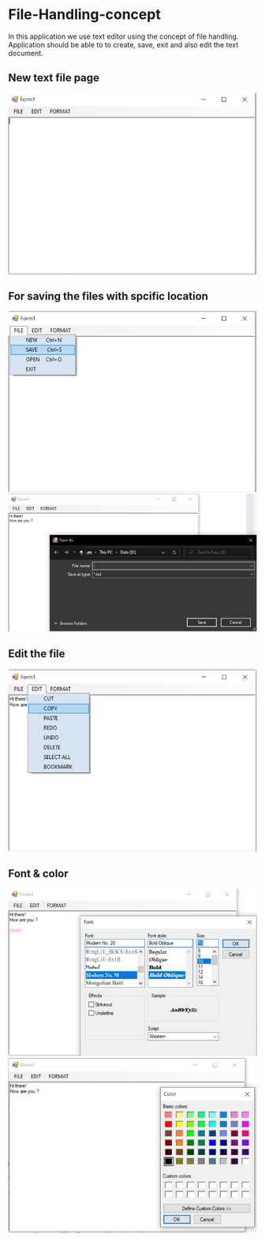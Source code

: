 # File-Handling-concept
In this application we use text editor using the concept of file handling. Application should be able to to create, save, exit and also edit the text document. 

## New text file page
<img src="https://github.com/RiyaShah08/File-Handling-concept/blob/main/output/New.PNG">
<br>

## For saving the files with spcific location
<img src="https://github.com/RiyaShah08/File-Handling-concept/blob/main/output/save%20file.PNG">

<img src="https://github.com/RiyaShah08/File-Handling-concept/blob/main/output/savelocation.PNG">
<br>

## Edit the file
<img src="https://github.com/RiyaShah08/File-Handling-concept/blob/main/output/Editingtools.PNG">
<br>

## Font & color 
<img src="https://github.com/RiyaShah08/File-Handling-concept/blob/main/output/Font.PNG">
<br>

<img src="https://github.com/RiyaShah08/File-Handling-concept/blob/main/output/ColorTable.PNG">
<br>
